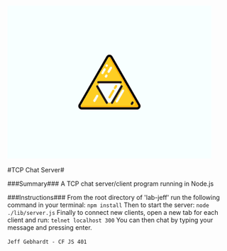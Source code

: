 ![Triforce](./triforce2.gif)

#TCP Chat Server#

###Summary###
A TCP chat server/client program running in Node.js

###Instructions###
From the root directory of 'lab-jeff' run the following command in your terminal:
`npm install`
Then to start the server:
`node ./lib/server.js`
Finally to connect new clients, open a new tab for each client and run:
`telnet localhost 300`
You can then chat by typing your message and pressing enter.


`Jeff Gebhardt - CF JS 401`
